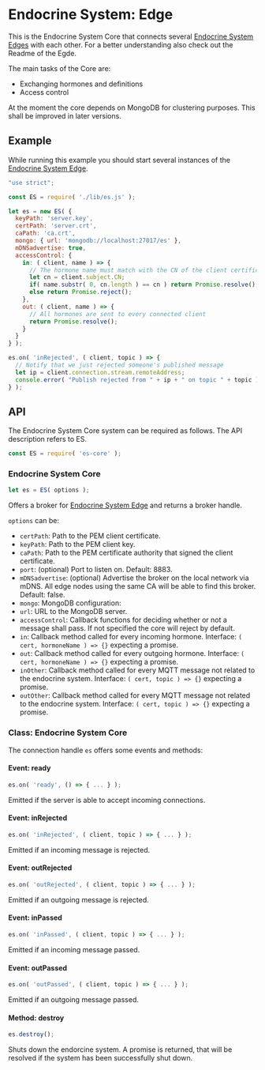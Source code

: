 # Endocrine System: Edge

This is the Endocrine System Core that connects several [Endocrine System Edges](https://github.com/jue89/endocrine-system-edge) with each other. For a better understanding also check out the Readme of the Egde.

The main tasks of the Core are:

 * Exchanging hormones and definitions
 * Access control

At the moment the core depends on MongoDB for clustering purposes. This shall be improved in later versions.



## Example

While running this example you should start several instances of the [Endocrine System Edge](https://github.com/jue89/endocrine-system-edge).

``` javascript
"use strict";

const ES = require( './lib/es.js' );

let es = new ES( {
  keyPath: 'server.key',
  certPath: 'server.crt',
  caPath: 'ca.crt',
  mongo: { url: 'mongodb://localhost:27017/es' },
  mDNSadvertise: true,
  accessControl: {
    in: ( client, name ) => {
      // The hormone name must match with the CN of the client certificate
      let cn = client.subject.CN;
      if( name.substr( 0, cn.length ) == cn ) return Promise.resolve();
      else return Promise.reject();
    },
    out: ( client, name ) => {
      // All hormones are sent to every connected client
      return Promise.resolve();
    }
  }
} );

es.on( 'inRejected', ( client, topic ) => {
  // Notify that we just rejected someone's published message
  let ip = client.connection.stream.remoteAddress;
  console.error( "Publish rejected from " + ip + " on topic " + topic );
} );
```



## API

The Endocrine System Core system can be required as follows. The API description refers to ES.
``` javascript
const ES = require( 'es-core' );
```

### Endocrine System Core

``` javascript
let es = ES( options );
```

Offers a broker for [Endocrine System Edge](https://github.com/jue89/endocrine-system-edge) and returns a broker handle.

```options``` can be:
 * ```certPath```: Path to the PEM client certificate.
 * ```keyPath```: Path to the PEM client key.
 * ```caPath```: Path to the PEM certificate authority that signed the client certificate.
 * ```port```: (optional) Port to listen on. Default: 8883.
 * ```mDNSadvertise```: (optional) Advertise the broker on the local network via mDNS. All edge nodes using the same CA will be able to find this broker. Default: false.
 * ```mongo```: MongoDB configuration:
  * ```url```: URL to the MongoDB server.
 * ```accessControl```: Callback functions for deciding whether or not a message shall pass. If not specified the core will reject by default.
  * ```in```: Callback method called for every incoming hormone. Interface: ```( cert, hormoneName ) => {}``` expecting a promise.
  * ```out```: Callback method called for every outgoing hormone. Interface: ```( cert, hormoneName ) => {}``` expecting a promise.
  * ```inOther```: Callback method called for every MQTT message not related to the endocrine system. Interface: ```( cert, topic ) => {}``` expecting a promise.
  * ```outOther```: Callback method called for every MQTT message not related to the endocrine system. Interface: ```( cert, topic ) => {}``` expecting a promise.


### Class: Endocrine System Core

The connection handle ```es``` offers some events and methods:


#### Event: ready

``` javascript
es.on( 'ready', () => { ... } );
```

Emitted if the server is able to accept incoming connections.


#### Event: inRejected

``` javascript
es.on( 'inRejected', ( client, topic ) => { ... } );
```

Emitted if an incoming message is rejected.


#### Event: outRejected

``` javascript
es.on( 'outRejected', ( client, topic ) => { ... } );
```

Emitted if an outgoing message is rejected.


#### Event: inPassed

``` javascript
es.on( 'inPassed', ( client, topic ) => { ... } );
```

Emitted if an incoming message passed.


#### Event: outPassed

``` javascript
es.on( 'outPassed', ( client, topic ) => { ... } );
```

Emitted if an outgoing message passed.


#### Method: destroy

``` javascript
es.destroy();
```

Shuts down the endorcine system. A promise is returned, that will be resolved if the system has been successfully shut down.
